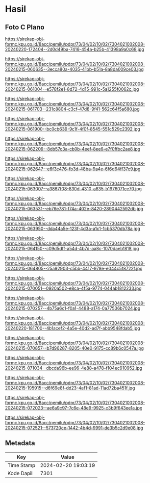 # Hasil

## Foto C Plano

https://sirekap-obj-formc.kpu.go.id/8acc/pemilu/pdpr/73/04/02/10/02/7304021002008-20240220-172404--2d0d49ba-7416-454a-b25b-41398a9a0c68.jpg

https://sirekap-obj-formc.kpu.go.id/8acc/pemilu/pdpr/73/04/02/10/02/7304021002008-20240215-060635--3ecca80a-4035-41bb-b51a-8a8da009ce03.jpg

https://sirekap-obj-formc.kpu.go.id/8acc/pemilu/pdpr/73/04/02/10/02/7304021002008-20240215-061004--e578f2e1-8d72-4d15-991c-5a1255f0062c.jpg

https://sirekap-obj-formc.kpu.go.id/8acc/pemilu/pdpr/73/04/02/10/02/7304021002008-20240215-061703--231c8804-c3cf-47d8-9f41-562c64f5a680.jpg

https://sirekap-obj-formc.kpu.go.id/8acc/pemilu/pdpr/73/04/02/10/02/7304021002008-20240215-061900--bc0cb639-9c1f-4f0f-8545-551c529c2392.jpg

https://sirekap-obj-formc.kpu.go.id/8acc/pemilu/pdpr/73/04/02/10/02/7304021002008-20240215-062209--8db57c3a-cb0b-4eef-8ee6-e7f0ffbc2ae8.jpg

https://sirekap-obj-formc.kpu.go.id/8acc/pemilu/pdpr/73/04/02/10/02/7304021002008-20240215-062647--e6f3c476-fb3d-48ba-9a4e-6f6d64ff37c9.jpg

https://sirekap-obj-formc.kpu.go.id/8acc/pemilu/pdpr/73/04/02/10/02/7304021002008-20240215-063007--a3867f08-830d-4310-a835-b1976071ee70.jpg

https://sirekap-obj-formc.kpu.go.id/8acc/pemilu/pdpr/73/04/02/10/02/7304021002008-20240215-063531--eb76e781-f74a-402e-8420-2890442592db.jpg

https://sirekap-obj-formc.kpu.go.id/8acc/pemilu/pdpr/73/04/02/10/02/7304021002008-20240215-063950--dda44a5e-123f-4d3a-a1c1-1cb5370db78a.jpg

https://sirekap-obj-formc.kpu.go.id/8acc/pemilu/pdpr/73/04/02/10/02/7304021002008-20240215-064150--c09d5dff-a54d-4b7d-aa8c-1070daeb1818.jpg

https://sirekap-obj-formc.kpu.go.id/8acc/pemilu/pdpr/73/04/02/10/02/7304021002008-20240215-064805--25a92903-c5bb-4417-978e-e044c5f8722f.jpg

https://sirekap-obj-formc.kpu.go.id/8acc/pemilu/pdpr/73/04/02/10/02/7304021002008-20240215-070051--0920a502-e8ca-4f5a-9774-044ab1812233.jpg

https://sirekap-obj-formc.kpu.go.id/8acc/pemilu/pdpr/73/04/02/10/02/7304021002008-20240215-070257--4b75a6c1-f0a1-4488-a174-0a77536b7024.jpg

https://sirekap-obj-formc.kpu.go.id/8acc/pemilu/pdpr/73/04/02/10/02/7304021002008-20240220-181700--4b1acef2-4a5e-40d2-ad7f-abb9548fdab5.jpg

https://sirekap-obj-formc.kpu.go.id/8acc/pemilu/pdpr/73/04/02/10/02/7304021002008-20240215-070857--b7d96287-8205-40e0-9175-cc89b6c0547a.jpg

https://sirekap-obj-formc.kpu.go.id/8acc/pemilu/pdpr/73/04/02/10/02/7304021002008-20240215-071034--dbcda96b-ee96-4e88-a478-f104ec910952.jpg

https://sirekap-obj-formc.kpu.go.id/8acc/pemilu/pdpr/73/04/02/10/02/7304021002008-20240215-195915--d6f69e8f-dd23-4af1-81ad-11ad72ba451f.jpg

https://sirekap-obj-formc.kpu.go.id/8acc/pemilu/pdpr/73/04/02/10/02/7304021002008-20240215-072023--ae6a9c97-7c6e-48e9-9925-c3b9f643ee1a.jpg

https://sirekap-obj-formc.kpu.go.id/8acc/pemilu/pdpr/73/04/02/10/02/7304021002008-20240215-072521--573720ce-1442-4b4d-9991-de3b5c2d9e08.jpg


## Metadata

| Key        | Value               |
| ---------- | ------------------- |
| Time Stamp | 2024-02-20 19:03:19 |
| Kode Dapil | 7301                |



